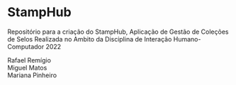 # StampHub

Repositório para a criação do StampHub, Aplicação de Gestão de Coleções de Selos
Realizada no Ambito da Disciplina de Interação Humano-Computador 2022

Rafael Remígio  
Miguel Matos  
Mariana Pinheiro
